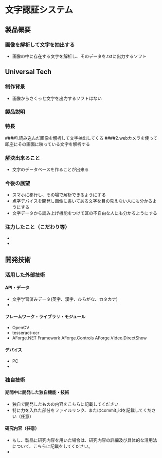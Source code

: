 ﻿# 文字認証システム
## 製品概要
### 画像を解析して文字を抽出する
* 画像の中に存在する文字を解析し、そのデータを.txtに出力するソフト

## Universal Tech

### 制作背景
* 画像からさくっと文字を出力するソフトはない

### 製品説明
### 特長
####1.読み込んだ画像を解析して文字抽出してくる
####2.webカメラを使って即座にその画面に映っている文字を解析する

### 解決出来ること
* 文字のデータベースを作ることが出来る

### 今後の展望
* スマホに移行し、その場で解析できるようにする
* 点字デバイスを開発し画像に書いてある文字を目の見えない人にも分かるようにする
* 文字データから読み上げ機能をつけて耳の不自由な人にも分かるようにする

### 注力したこと（こだわり等）
* 
* 

## 開発技術
### 活用した外部技術
#### API・データ
* 文字学習済みデータ(英字、漢字、ひらがな、カタカナ)
* 

#### フレームワーク・ライブラリ・モジュール
* OpenCV
* tesseract-ocr
* AForge.NET Framework
    AForge.Controls
    AForge.Video.DirectShow

#### デバイス
* PC
* 

### 独自技術
#### 期間中に開発した独自機能・技術
* 独自で開発したものの内容をこちらに記載してください
* 特に力を入れた部分をファイルリンク、またはcommit_idを記載してください（任意）

#### 研究内容（任意）
* もし、製品に研究内容を用いた場合は、研究内容の詳細及び具体的な活用法について、こちらに記載をしてください。
* 

